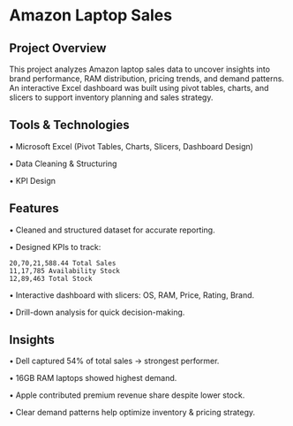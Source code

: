 
# Amazon Laptop Sales

## Project Overview
This project analyzes Amazon laptop sales data to uncover insights into brand performance, RAM distribution, pricing trends, and demand patterns. An interactive Excel dashboard was built using pivot tables, charts, and slicers to support inventory planning and sales strategy.
## Tools & Technologies
•	Microsoft Excel (Pivot Tables, Charts, Slicers, Dashboard Design)

•	Data Cleaning & Structuring

•	KPI Design

## Features

•	Cleaned and structured dataset for accurate reporting.

•	Designed KPIs to track:

    20,70,21,588.44 Total Sales
    11,17,785 Availability Stock
    12,89,463 Total Stock

•	Interactive dashboard with slicers: OS, RAM, Price, Rating, Brand.

•	Drill-down analysis for quick decision-making.



## Insights
•	Dell captured 54% of total sales → strongest performer.

•	16GB RAM laptops showed highest demand.

•	Apple contributed premium revenue share despite lower stock.

•	Clear demand patterns help optimize inventory & pricing strategy.
